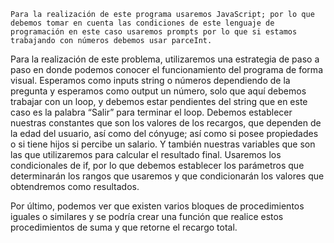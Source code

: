 

	Para la realización de este programa usaremos JavaScript; por lo que debemos tomar en cuenta las condiciones de este lenguaje de programación en este caso usaremos prompts por lo que si estamos trabajando con números debemos usar parceInt.
Para la realización de este problema, utilizaremos una estrategia de paso a paso en donde podemos conocer el funcionamiento del programa de forma visual.
Esperamos como inputs string o números dependiendo de la pregunta y esperamos como output un número, solo que aquí debemos trabajar con un loop, y debemos estar pendientes del string que en este caso es la palabra “Salir” para terminar el loop.
Debemos establecer nuestras constantes que son los valores de los recargos, que dependen de la edad del usuario, así como del cónyuge; así como si posee propiedades o si tiene hijos si percibe un salario. Y también nuestras variables que son las que utilizaremos para calcular el resultado final.
Usaremos los condicionales de if, por lo que debemos establecer los parámetros que determinarán los rangos que usaremos y que condicionarán los valores que obtendremos como resultados.

Por último, podemos ver que existen varios bloques de procedimientos iguales o similares y se podría crear una función que realice estos procedimientos de suma y que retorne el recargo total.